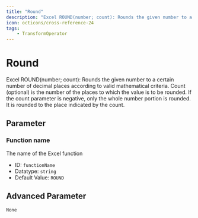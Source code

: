 ```yaml
---
title: "Round"
description: "Excel ROUND(number; count): Rounds the given number to a certain number of decimal places according to valid mathematical criteria. Count (optional) is the number of the places to which the value is to be rounded. If the count parameter is negative, only the whole number portion is rounded. It is rounded to the place indicated by the count."
icon: octicons/cross-reference-24
tags: 
    - TransformOperator
---
```

# Round
<!-- This file was generated - DO NOT CHANGE IT MANUALLY -->



Excel ROUND(number; count): Rounds the given number to a certain number of decimal places according to valid mathematical criteria. Count (optional) is the number of the places to which the value is to be rounded. If the count parameter is negative, only the whole number portion is rounded. It is rounded to the place indicated by the count.

## Parameter

### Function name

The name of the Excel function

- ID: `functionName`
- Datatype: `string`
- Default Value: `ROUND`





## Advanced Parameter

`None`